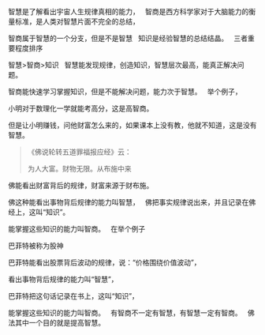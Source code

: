 智慧是了解看出宇宙人生规律真相的能力，
&nbsp;
智商是西方科学家对于大脑能力的衡量标准，是人类对智慧片面不完全的总结，

智商属于智慧的一个分支，但是不是智慧
&nbsp;
知识是经验智慧的总结结晶。
&nbsp;
三者重要程度排序

智慧>智商>知识
&nbsp;
智慧能发现规律，创造知识，智慧层次最高，能真正解决问题。

智商能快速学习掌握知识，但是不能解决问题，能力次于智慧。
&nbsp;
举个例子，

小明对于数理化一学就能考高分，这是高智商。

但是让小明赚钱，问他财富怎么来的，如果课本上没有教，他就不知道，这是没有智慧。

> 《佛说轮转五道罪福报应经》云：
> 
> 为人大富。财物无限。从布施中来 

佛能看出财富背后的规律，财富来源于财布施。

佛这种能看出事物背后规律的能力叫智慧，
&nbsp;
佛把事实规律说出来，并且记录在佛经上，这叫“知识”。

能掌握这些知识的能力叫智商。
&nbsp;
在举个例子

巴菲特被称为股神

巴菲特能看出股票背后波动的规律，说：“价格围绕价值波动”，

看出事物背后规律的能力叫“智慧”，

巴菲特把这句话记录在书上，这叫“知识”，

能掌握这些知识的能力叫智商。
&nbsp;
有智商不一定有智慧，有智慧一定有智商。
&nbsp;
佛法其中一个目的就是提高智慧。